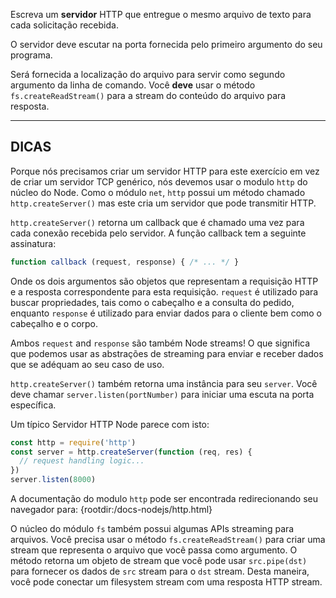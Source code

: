 Escreva um  **servidor** HTTP que entregue o mesmo arquivo de texto para cada solicitação recebida.

O servidor deve escutar na porta fornecida pelo primeiro argumento do seu programa.

Será fornecida a localização do arquivo para servir como segundo argumento da linha de comando. Você **deve** usar o método `fs.createReadStream()` para a stream do conteúdo do arquivo para resposta.

----------------------------------------------------------------------
## DICAS

Porque nós precisamos criar um servidor HTTP para este exercício em vez de criar um servidor TCP genérico, nós devemos usar o modulo `http` do núcleo do Node. Como o módulo `net`, `http` possui um método chamado `http.createServer()` mas este cria um servidor que pode transmitir HTTP.

`http.createServer()` retorna um callback que é chamado uma vez para cada conexão recebida pelo servidor. A função callback tem a seguinte assinatura:

```js
function callback (request, response) { /* ... */ }
```

Onde os dois argumentos são objetos que representam a requisição HTTP e a resposta correspondente para esta requisição. `request` é utilizado para buscar propriedades, tais como o cabeçalho e a consulta do pedido, enquanto `response` é utilizado para enviar dados para o cliente bem como o cabeçalho e o corpo.

Ambos `request` and `response` são também Node streams! O que significa que podemos usar as abstrações de streaming para enviar e receber dados que se adéquam ao seu caso de uso.

`http.createServer()` também retorna uma instância para seu `server`. Você deve chamar `server.listen(portNumber)` para iniciar uma escuta na porta específica.

Um típico Servidor HTTP Node parece com isto:

```js
const http = require('http')
const server = http.createServer(function (req, res) {
  // request handling logic...
})
server.listen(8000)
```

A documentação do modulo `http` pode ser encontrada redirecionando seu navegador para:
  {rootdir:/docs-nodejs/http.html}

O núcleo do módulo `fs` também possui algumas APIs streaming para arquivos. Você precisa usar o método `fs.createReadStream()` para criar uma stream que representa o arquivo que você passa como argumento. O método retorna um objeto de stream que você pode usar `src.pipe(dst)` para fornecer os dados de `src` stream para o `dst` stream. Desta maneira, você pode conectar um filesystem stream com uma resposta HTTP stream.
